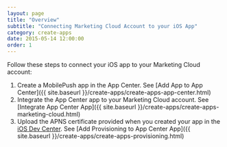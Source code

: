 ```yaml
---
layout: page
title: "Overview"
subtitle: "Connecting Marketing Cloud Account to your iOS App"
category: create-apps
date: 2015-05-14 12:00:00
order: 1
---
```

Follow these steps to connect your iOS app to your Marketing Cloud account:

1. Create a MobilePush app in the App Center. See [Add App to App Center]({{ site.baseurl }}/create-apps/create-apps-app-center.html)
1. Integrate the App Center app to your Marketing Cloud account.  See [Integrate App Center App]({{ site.baseurl }}/create-apps/create-apps-marketing-cloud.html)
1. Upload the APNS certificate provided when you created your app in the <a href="https://developer.apple.com/devcenter/ios/" target="_blank">iOS Dev Center</a>.  See [Add Provisioning to App Center App]({{ site.baseurl }}/create-apps/create-apps-provisioning.html)

